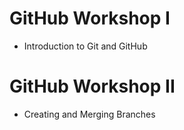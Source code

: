 
# GitHub Workshop I
- Introduction to Git and GitHub

# GitHub Workshop II
- Creating and Merging Branches



